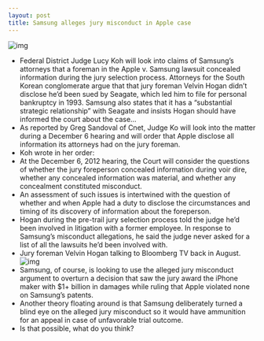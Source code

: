 ```yaml
---
layout: post
title: Samsung alleges jury misconduct in Apple case
---
```

![img](http://media.idownloadblog.com/wp-content/uploads/2012/01/apple-vs-samsung.jpeg)
* Federal District Judge Lucy Koh will look into claims of Samsung’s attorneys that a foreman in the Apple v. Samsung lawsuit concealed information during the jury selection process. Attorneys for the South Korean conglomerate argue that that jury foreman Velvin Hogan didn’t disclose he’d been sued by Seagate, which led him to file for personal bankruptcy in 1993. Samsung also states that it has a “substantial strategic relationship” with Seagate and insists Hogan should have informed the court about the case…
* As reported by Greg Sandoval of Cnet, Judge Ko will look into the matter during a December 6 hearing and will order that Apple disclose all information its attorneys had on the jury foreman.
* Koh wrote in her order:
* At the December 6, 2012 hearing, the Court will consider the questions of whether the jury foreperson concealed information during voir dire, whether any concealed information was material, and whether any concealment constituted misconduct.
* An assessment of such issues is intertwined with the question of whether and when Apple had a duty to disclose the circumstances and timing of its discovery of information about the foreperson.
* Hogan during the pre-trail jury selection process told the judge he’d been involved in litigation with a former employee. In response to Samsung’s misconduct allegations, he said the judge never asked for a list of all the lawsuits he’d been involved with.
* Jury foreman Velvin Hogan talking to Bloomberg TV back in August.
![img](http://media.idownloadblog.com/wp-content/uploads/2012/11/Velvin-Hogan-on-Bloomberg-TV.jpg)
* Samsung, of course, is looking to use the alleged jury misconduct argument to overturn a decision that saw the jury award the iPhone maker with $1+ billion in damages while ruling that Apple violated none on Samsung’s patents.
* Another theory floating around is that Samsung deliberately turned a blind eye on the alleged jury misconduct so it would have ammunition for an appeal in case of unfavorable trial outcome.
* Is that possible, what do you think?

